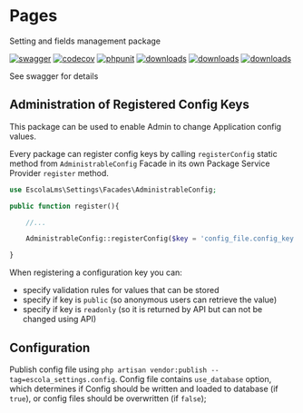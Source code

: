 # Pages

Setting and fields management package

[![swagger](https://img.shields.io/badge/documentation-swagger-green)](https://escolalms.github.io/settings/)
[![codecov](https://codecov.io/gh/EscolaLMS/settings/branch/main/graph/badge.svg?token=gBzpyNK8DQ)](https://codecov.io/gh/EscolaLMS/settings)
[![phpunit](https://github.com/EscolaLMS/settings/actions/workflows/test.yml/badge.svg)](https://github.com/EscolaLMS/settings/actions/workflows/test.yml)
[![downloads](https://img.shields.io/packagist/dt/escolalms/settings)](https://packagist.org/packages/escolalms/settings)
[![downloads](https://img.shields.io/packagist/v/escolalms/settings)](https://packagist.org/packages/escolalms/settings)
[![downloads](https://img.shields.io/packagist/l/escolalms/settings)](https://packagist.org/packages/escolalms/settings)

See swagger for details

## Administration of Registered Config Keys

This package can be used to enable Admin to change Application config values.

Every package can register config keys by calling `registerConfig` static method from `AdministrableConfig` Facade in its own Package Service Provider `register` method.

```php
use EscolaLms\Settings\Facades\AdministrableConfig;

public function register(){

    //...

    AdministrableConfig::registerConfig($key = 'config_file.config_key', $rules = ['required', 'string'], $public = true, $readonly = false);

}

```

When registering a configuration key you can:

-   specify validation rules for values that can be stored
-   specify if key is `public` (so anonymous users can retrieve the value)
-   specify if key is `readonly` (so it is returned by API but can not be changed using API)

## Configuration

Publish config file using `php artisan vendor:publish --tag=escola_settings.config`.
Config file contains `use_database` option, which determines if Config should be written and loaded to database (if `true`), or config files should be overwritten (if `false`);
